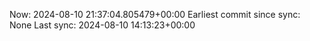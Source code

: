 Now: 2024-08-10 21:37:04.805479+00:00 Earliest commit since sync: None Last sync: 2024-08-10 14:13:23+00:00
